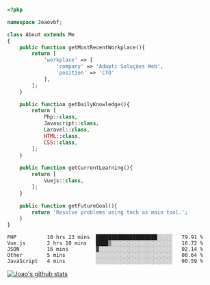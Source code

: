 ```php
<?php

namespace Joaovbf;

class About extends Me
{
    public function getMostRecentWorkplace(){
        return [
            'workplace' => [
                'company' => 'Adapti Soluções Web',
                'position' => 'CTO'
            ],
        ];
    }

    public function getDailyKnowledge(){
        return [
            Php::class,
            Javascript::class,
            Laravel::class,
            HTML::class,
            CSS::class,
        ];
    }
    
    public function getCurrentLearning(){
        return [
            Vuejs::class,
        ];
    }

    public function getFutureGoal(){
        return 'Resolve problems using tech as main tool.';
    }
}
```
<!--START_SECTION:waka-->
```text
PHP          10 hrs 23 mins  ████████████████████░░░░░   79.91 % 
Vue.js       2 hrs 10 mins   ████▒░░░░░░░░░░░░░░░░░░░░   16.72 % 
JSON         16 mins         ▓░░░░░░░░░░░░░░░░░░░░░░░░   02.14 % 
Other        5 mins          ░░░░░░░░░░░░░░░░░░░░░░░░░   00.64 % 
JavaScript   4 mins          ░░░░░░░░░░░░░░░░░░░░░░░░░   00.59 % 
```
<!--END_SECTION:waka-->
[![Joao's github stats](https://github-readme-stats.vercel.app/api?username=Joaovbf)](https://github.com/anuraghazra/github-readme-stats)

<!--
**Joaovbf/Joaovbf** is a ✨ _special_ ✨ repository because its `README.md` (this file) appears on your GitHub profile.

Here are some ideas to get you started:

- 🔭 I’m currently working on ...
- 🌱 I’m currently learning ...
- 👯 I’m looking to collaborate on ...    
- 🤔 I’m looking for help with ...
- 💬 Ask me about ...
- 📫 How to reach me: ...
- 😄 Pronouns: ...
- ⚡ Fun fact: ...
-->
